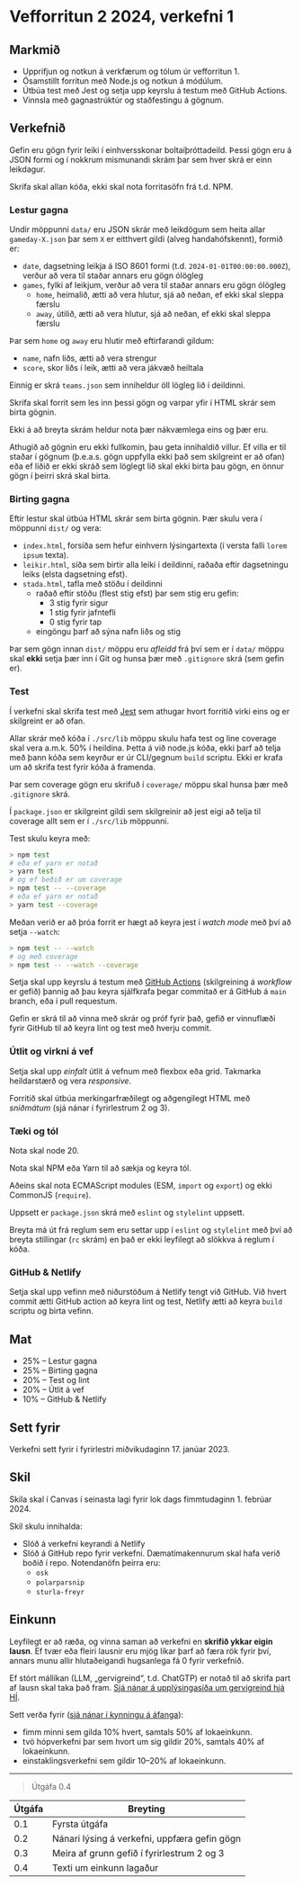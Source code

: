# Vefforritun 2 2024, verkefni 1

## Markmið

- Upprifjun og notkun á verkfærum og tólum úr vefforritun 1.
- Ósamstillt forritun með Node.js og notkun á módúlum.
- Útbúa test með Jest og setja upp keyrslu á testum með GitHub Actions.
- Vinnsla með gagnastrúktúr og staðfestingu á gögnum.

## Verkefnið

Gefin eru gögn fyrir leiki í einhversskonar boltaíþróttadeild. Þessi gögn eru á JSON formi og í nokkrum mismunandi skrám þar sem hver skrá er einn leikdagur.

Skrifa skal allan kóða, ekki skal nota forritasöfn frá t.d. NPM.

### Lestur gagna

Undir möppunni `data/` eru JSON skrár með leikdögum sem heita allar `gameday-X.json` þar sem `X` er eitthvert gildi (alveg handahófskennt), formið er:

- `date`, dagsetning leikja á ISO 8601 formi (t.d. `2024-01-01T00:00:00.000Z`), verður að vera til staðar annars eru gögn ólögleg
- `games`, fylki af leikjum, verður að vera til staðar annars eru gögn ólögleg
  - `home`, heimalið, ætti að vera hlutur, sjá að neðan, ef ekki skal sleppa færslu
  - `away`, útilið, ætti að vera hlutur, sjá að neðan, ef ekki skal sleppa færslu

Þar sem `home` og `away` eru hlutir með eftirfarandi gildum:

- `name`, nafn liðs, ætti að vera strengur
- `score`, skor liðs í leik, ætti að vera jákvæð heiltala

Einnig er skrá `teams.json` sem inniheldur öll lögleg lið í deildinni.

Skrifa skal forrit sem les inn þessi gögn og varpar yfir í HTML skrár sem birta gögnin.

Ekki á að breyta skrám heldur nota þær nákvæmlega eins og þær eru.

Athugið að gögnin eru ekki fullkomin, þau geta innihaldið villur. Ef villa er til staðar í gögnum (þ.e.a.s. gögn uppfylla ekki það sem skilgreint er að ofan) eða ef liðið er ekki skráð sem löglegt lið skal ekki birta þau gögn, en önnur gögn í þeirri skrá skal birta.

### Birting gagna

Eftir lestur skal útbúa HTML skrár sem birta gögnin. Þær skulu vera í möppunni `dist/` og vera:

- `index.html`, forsíða sem hefur einhvern lýsingartexta (í versta falli `lorem ipsum` texta).
- `leikir.html`, síða sem birtir alla leiki í deildinni, raðaða eftir dagsetningu leiks (elsta dagsetning efst).
- `stada.html`, tafla með stöðu í deildinni
  - raðað eftir stöðu (flest stig efst) þar sem stig eru gefin:
    - 3 stig fyrir sigur
    - 1 stig fyrir jafntefli
    - 0 stig fyrir tap
  - eingöngu þarf að sýna nafn liðs og stig

Þar sem gögn innan `dist/` möppu eru _afleidd_ frá því sem er í `data/` möppu skal **ekki** setja þær inn í Git og hunsa þær með `.gitignore` skrá (sem gefin er).

### Test

Í verkefni skal skrifa test með [Jest](https://jestjs.io/) sem athugar hvort forritið virki eins og er skilgreint er að ofan.

Allar skrár með kóða í `./src/lib` möppu skulu hafa test og line coverage skal vera a.m.k. 50% í heildina. Þetta á við node.js kóða, ekki þarf að telja með þann kóða sem keyrður er úr CLI/gegnum `build` scriptu. Ekki er krafa um að skrifa test fyrir kóða á framenda.

Þar sem coverage gögn eru skrifuð í `coverage/` möppu skal hunsa þær með `.gitignore` skrá.

Í `package.json` er skilgreint gildi sem skilgreinir að jest eigi að telja til coverage allt sem er í `./src/lib` möppunni.

Test skulu keyra með:

```bash
> npm test
# eða ef yarn er notað
> yarn test
# og ef beðið er um coverage
> npm test -- --coverage
# eða ef yarn er notað
> yarn test --coverage
```

Meðan verið er að þróa forrit er hægt að keyra jest í _watch mode_ með því að setja `--watch`:

```bash
> npm test -- --watch
# og með coverage
> npm test -- --watch --coverage
```

Setja skal upp keyrslu á testum með [GitHub Actions](https://docs.github.com/en/actions) (skilgreining á _workflow_ er gefið) þannig að þau keyra sjálfkrafa þegar commitað er á GitHub á `main` branch, eða í pull requestum.

Gefin er skrá til að vinna með skrár og próf fyrir það, gefið er vinnuflæði fyrir GitHub til að keyra lint og test með hverju commit.

### Útlit og virkni á vef

Setja skal upp _einfalt_ útlit á vefnum með flexbox eða grid. Takmarka heildarstærð og vera _responsive_.

Forritið skal útbúa merkingarfræðilegt og aðgengilegt HTML með _sniðmátum_ (sjá nánar í fyrirlestrum 2 og 3).

### Tæki og tól

Nota skal node 20.

Nota skal NPM eða Yarn til að sækja og keyra tól.

Aðeins skal nota ECMAScript modules (ESM, `import` og `export`) og ekki CommonJS (`require`).

Uppsett er `package.json` skrá með `eslint` og `stylelint` uppsett.

Breyta má út frá reglum sem eru settar upp í `eslint` og `stylelint` með því að breyta stillingar (`rc` skrám) en það er ekki leyfilegt að slökkva á reglum í kóða.

### GitHub & Netlify

Setja skal upp vefinn með niðurstöðum á Netlify tengt við GitHub. Við hvert commit ætti GitHub action að keyra lint og test, Netlify ætti að keyra `build` scriptu og birta vefinn.

## Mat

- 25% – Lestur gagna
- 25% – Birting gagna
- 20% – Test og lint
- 20% – Útlit á vef
- 10% – GitHub & Netlify

## Sett fyrir

Verkefni sett fyrir í fyrirlestri miðvikudaginn 17. janúar 2023.

## Skil

Skila skal í Canvas í seinasta lagi fyrir lok dags fimmtudaginn 1. febrúar 2024.

Skil skulu innihalda:

- Slóð á verkefni keyrandi á Netlify
- Slóð á GitHub repo fyrir verkefni. Dæmatímakennurum skal hafa verið boðið í repo. Notendanöfn þeirra eru:
  - `osk`
  - `polarparsnip`
  - `sturla-freyr`

## Einkunn

Leyfilegt er að ræða, og vinna saman að verkefni en **skrifið ykkar eigin lausn**. Ef tvær eða fleiri lausnir eru mjög líkar þarf að færa rök fyrir því, annars munu allir hlutaðeigandi hugsanlega fá 0 fyrir verkefnið.

Ef stórt mállíkan (LLM, „gervigreind“, t.d. ChatGTP) er notað til að skrifa part af lausn skal taka það fram. [Sjá nánar á upplýsingasíða um gervigreind hjá HÍ](https://gervigreind.hi.is/).

Sett verða fyrir ([sjá nánar í kynningu á áfanga](https://github.com/vefforritun/vef2-2024/blob/main/namsefni/01.kynning/1.kynning.md)):

- fimm minni sem gilda 10% hvert, samtals 50% af lokaeinkunn.
- tvö hópverkefni þar sem hvort um sig gildir 20%, samtals 40% af lokaeinkunn.
- einstaklingsverkefni sem gildir 10–20% af lokaeinkunn.

---

> Útgáfa 0.4

| Útgáfa | Breyting                                     |
| ------ | -------------------------------------------- |
| 0.1    | Fyrsta útgáfa                                |
| 0.2    | Nánari lýsing á verkefni, uppfæra gefin gögn |
| 0.3    | Meira af grunn gefið í fyrirlestrum 2 og 3   |
| 0.4    | Texti um einkunn lagaður                     |
